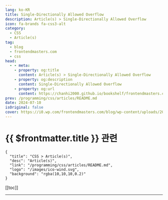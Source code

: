 ```yaml
---
lang: ko-KR
title: Single-Directionally Allowed Overflow
description: Article(s) > Single-Directionally Allowed Overflow
icon: fa-brands fa-css3-alt
category: 
  - CSS
  - Article(s)
tag: 
  - blog
  - frontendmasters.com
  - css
head:
  - - meta:
    - property: og:title
      content: Article(s) > Single-Directionally Allowed Overflow
    - property: og:description
      content: Single-Directionally Allowed Overflow
    - property: og:url
      content: https://chanhi2000.github.io/bookshelf/frontendmasters.com/single-directionally-allowed-overflow.html
prev: /programming/css/articles/README.md
date: 2024-07-10
isOriginal: false
cover: https://i0.wp.com/frontendmasters.com/blog/wp-content/uploads/2024/07/Screenshot-2024-07-10-at-3.07.39%E2%80%AFPM.png?resize=1024%2C675&ssl=1
---
```


# {{ $frontmatter.title }} 관련

```component VPCard
{
  "title": "CSS > Article(s)",
  "desc": "Article(s)",
  "link": "/programming/css/articles/README.md",
  "logo": "/images/ico-wind.svg",
  "background": "rgba(10,10,10,0.2)"
}
```

[[toc]]

---

<SiteInfo
  name="Single-Directionally Allowed Overflow"
  desc="CSS allows setting different overflow behaviors for x and y directions. It doesn't actually work with the `hidden` value, but it does with `clip`!"
  url="https://frontendmasters.com/blog/single-directionally-allowed-overflow/"
  logo="https://frontendmasters.com/favicon.ico"
  preview="https://i0.wp.com/frontendmasters.com/blog/wp-content/uploads/2024/07/Screenshot-2024-07-10-at-3.07.39%E2%80%AFPM.png?resize=1024%2C675&ssl=1"/>

<!-- TODO: 작성 -->
